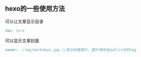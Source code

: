 ## hexo的一些使用方法

可以让文章显示目录
```markdown
toc: ture
```

可以显示文章封面
```markdown
cover: ./img/markdown.jpg //显示封面图片，图片保存在public内的img
```
